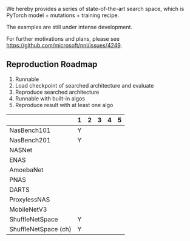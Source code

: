We hereby provides a series of state-of-the-art search space, which is PyTorch model + mutations + training recipe.

The examples are still under intense development.

For further motivations and plans, please see https://github.com/microsoft/nni/issues/4249.

## Reproduction Roadmap

1. Runnable
2. Load checkpoint of searched architecture and evaluate
3. Reproduce searched architecture
4. Runnable with built-in algos
5. Reproduce result with at least one algo

|                        | 1      | 2      | 3      | 4      | 5      |
|------------------------|--------|--------|--------|--------|--------|
| NasBench101            | Y      |        |        |        |        |
| NasBench201            | Y      |        |        |        |        |
| NASNet                 |        |        |        |        |        |
| ENAS                   |        |        |        |        |        |
| AmoebaNet              |        |        |        |        |        |
| PNAS                   |        |        |        |        |        |
| DARTS                  |        |        |        |        |        |
| ProxylessNAS           |        |        |        |        |        |
| MobileNetV3            |        |        |        |        |        |
| ShuffleNetSpace        | Y      |        |        |        |        |
| ShuffleNetSpace (ch)   | Y      |        |        |        |        |
